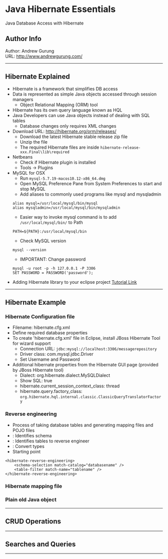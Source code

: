 # Java Hibernate Essentials
Java Database Access with Hibernate

Author Info
-----------
Author: Andrew Gurung <br>
URL: http://www.andrewgurung.com/

-----------

## Hibernate Explained
- Hibernate is a framework that simplifies DB access
- Data is represented as simple Java objects accessed through session managers
  - Object Relational Mapping (ORM) tool
- Hibernate has its own query language known as HQL
- Java Developers can use Java objects instead of dealing with SQL tables
  - Database changes only requires XML changes
- Download URL: http://hibernate.org/orm/releases/
  - Download the latest Hibernate stable release zip file
  - Unzip the file
  - The required Hibernate files are inside `hibernate-release-xxx.Final\lib\required`
- Netbeans
  - Check if Hibernate plugin is installed
  - Tools -> Plugins
- MySQL for OSX
  - Run `mysql-5.7.19-macos10.12-x86_64.dmg`
  - Open MySQL Preference Pane from System Preferences to start and stop MySQL
  - Add aliases to commonly used programs like mysql and mysqladmin
  ```
  alias mysql=/usr/local/mysql/bin/mysql
  alias mysqladmin=/usr/local/mysql/bin/mysqladmin
  ```
  - Easier way to invoke mysql command is to add `/usr/local/mysql/bin/` to Path
  ```
  PATH=${PATH}:/usr/local/mysql/bin
  ```
  - Check MySQL version
  ```
  mysql --version
  ```
  - IMPORTANT: Change password
  ```
  mysql -u root -p -h 127.0.0.1 -P 3306
  SET PASSWORD = PASSWORD('password');
  ```
- Adding Hibernate library to your eclipse project
  [Tutorial Link](https://kaanmutlu.wordpress.com/2011/07/30/hibernate-installationsetup-on-eclipse-ide/)
-----------

## Hibernate Example

### Hibernate Configuration file
- Filename: hibernate.cfg.xml
- Define required database properties
- To create 'hibernate.cfg.xml' file in Eclipse, install JBoss Hibernate Tool for wizard support
  - Connection URL: `jdbc:mysql://localhost:3306/messagerepository`
  - Driver class: com.mysql.jdbc.Driver
  - Set Username and Password
- Additional hibernate properties from the Hibernate GUI page (provided by JBoss Hibernate tool)
  - Dialect: org.hibernate.dialect.MySQLDialect
  - Show SQL: true
  - hibernate.current_session_context_class: thread
  - hibernate.query.factory_class: `org.hibernate.hql.internal.classic.ClassicQueryTranslatorFactory`

### Reverse engineering
- Process of taking database tables and generating mapping files and POJO files
- <schema-selection>: Identifies schema
- <table-filter>: Identifies tables to reverse engineer
- <type-mapping>: Convert types
- Starting point
```
<hibernate-reverse-engineering>
	<schema-selection match-catalog="databasename" />
	<table-filter match-name="tablename" />
</hibernate-reverse-engineering>
```

### Hibernate mapping file

### Plain old Java object

-----------

## CRUD Operations
-----------

## Searches and Queries
-----------
